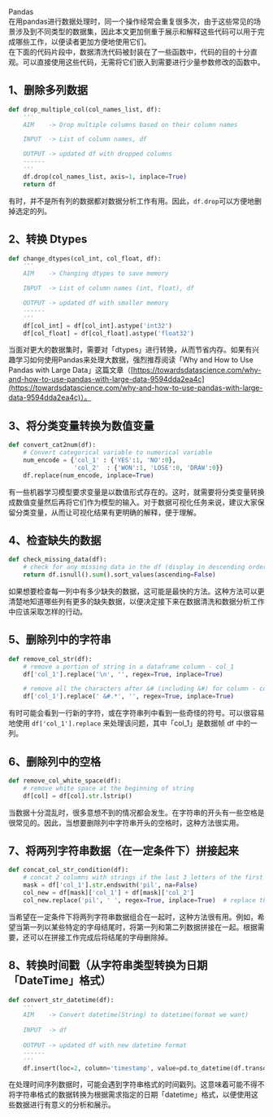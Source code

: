Pandas<br />在用pandas进行数据处理时，同一个操作经常会重复很多次，由于这些常见的场景涉及到不同类型的数据集，因此本文更加侧重于展示和解释这些代码可以用于完成哪些工作，以便读者更加方便地使用它们。<br />在下面的代码片段中，数据清洗代码被封装在了一些函数中，代码的目的十分直观。可以直接使用这些代码，无需将它们嵌入到需要进行少量参数修改的函数中。
<a name="RGUK7"></a>
## 1、删除多列数据
```python
def drop_multiple_col(col_names_list, df): 
    '''
    AIM    -> Drop multiple columns based on their column names 

    INPUT  -> List of column names, df

    OUTPUT -> updated df with dropped columns 
    ------
    '''
    df.drop(col_names_list, axis=1, inplace=True)
    return df
```
有时，并不是所有列的数据都对数据分析工作有用。因此，`df.drop`可以方便地删掉选定的列。
<a name="iqBrW"></a>
## 2、转换 Dtypes
```python
def change_dtypes(col_int, col_float, df): 
    '''
    AIM    -> Changing dtypes to save memory

    INPUT  -> List of column names (int, float), df

    OUTPUT -> updated df with smaller memory  
    ------
    '''
    df[col_int] = df[col_int].astype('int32')
    df[col_float] = df[col_float].astype('float32')
```
当面对更大的数据集时，需要对「dtypes」进行转换，从而节省内存。如果有兴趣学习如何使用Pandas来处理大数据，强烈推荐阅读「Why and How to Use Pandas with Large Data」这篇文章（[https://towardsdatascience.com/why-and-how-to-use-pandas-with-large-data-9594dda2ea4c](https://towardsdatascience.com/why-and-how-to-use-pandas-with-large-data-9594dda2ea4c)）。
<a name="tgqKF"></a>
## 3、将分类变量转换为数值变量
```python
def convert_cat2num(df):
    # Convert categorical variable to numerical variable
    num_encode = {'col_1' : {'YES':1, 'NO':0},
                  'col_2'  : {'WON':1, 'LOSE':0, 'DRAW':0}}  
    df.replace(num_encode, inplace=True)  
```
有一些机器学习模型要求变量是以数值形式存在的。这时，就需要将分类变量转换成数值变量然后再将它们作为模型的输入。对于数据可视化任务来说，建议大家保留分类变量，从而让可视化结果有更明确的解释，便于理解。
<a name="VHo1A"></a>
## 4、检查缺失的数据
```python
def check_missing_data(df):
    # check for any missing data in the df (display in descending order)
    return df.isnull().sum().sort_values(ascending=False)
```
如果想要检查每一列中有多少缺失的数据，这可能是最快的方法。这种方法可以更清楚地知道哪些列有更多的缺失数据，以便决定接下来在数据清洗和数据分析工作中应该采取怎样的行动。
<a name="UJf29"></a>
## 5、删除列中的字符串
```python
def remove_col_str(df):
    # remove a portion of string in a dataframe column - col_1
    df['col_1'].replace('\n', '', regex=True, inplace=True)

    # remove all the characters after &# (including &#) for column - col_1
    df['col_1'].replace(' &#.*', '', regex=True, inplace=True)
```
有时可能会看到一行新的字符，或在字符串列中看到一些奇怪的符号。可以很容易地使用 `df['col_1'].replace` 来处理该问题，其中「col_1」是数据帧 df 中的一列。
<a name="TDcxZ"></a>
## 6、删除列中的空格
```python
def remove_col_white_space(df):
    # remove white space at the beginning of string 
    df[col] = df[col].str.lstrip()
```
当数据十分混乱时，很多意想不到的情况都会发生。在字符串的开头有一些空格是很常见的。因此，当想要删除列中字符串开头的空格时，这种方法很实用。
<a name="ynh2P"></a>
## 7、将两列字符串数据（在一定条件下）拼接起来
```python
def concat_col_str_condition(df):
    # concat 2 columns with strings if the last 3 letters of the first column are 'pil'
    mask = df['col_1'].str.endswith('pil', na=False)
    col_new = df[mask]['col_1'] + df[mask]['col_2']
    col_new.replace('pil', ' ', regex=True, inplace=True)  # replace the 'pil' with emtpy space
```
当希望在一定条件下将两列字符串数据组合在一起时，这种方法很有用。例如，希望当第一列以某些特定的字母结尾时，将第一列和第二列数据拼接在一起。根据需要，还可以在拼接工作完成后将结尾的字母删除掉。
<a name="VpR6j"></a>
## 8、转换时间戳（从字符串类型转换为日期「DateTime」格式）
```python
def convert_str_datetime(df): 
	'''
	AIM    -> Convert datetime(String) to datetime(format we want)
	
	INPUT  -> df
	
	OUTPUT -> updated df with new datetime format 
	------
	'''
    df.insert(loc=2, column='timestamp', value=pd.to_datetime(df.transdate, format='%Y-%m-%d %H:%M:%S.%f'))
```
在处理时间序列数据时，可能会遇到字符串格式的时间戳列。这意味着可能不得不将字符串格式的数据转换为根据需求指定的日期「datetime」格式，以便使用这些数据进行有意义的分析和展示。
